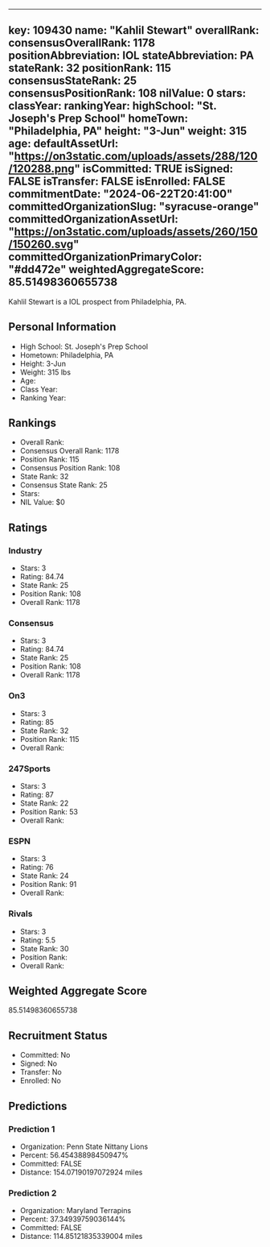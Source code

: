 ---
  key: 109430
  name: "Kahlil Stewart"
  overallRank: 
  consensusOverallRank: 1178
  positionAbbreviation: IOL
  stateAbbreviation: PA
  stateRank: 32
  positionRank: 115
  consensusStateRank: 25
  consensusPositionRank: 108
  nilValue: 0
  stars: 
  classYear: 
  rankingYear: 
  highSchool: "St. Joseph's Prep School"
  homeTown: "Philadelphia, PA"
  height: "3-Jun"
  weight: 315
  age: 
  defaultAssetUrl: "https://on3static.com/uploads/assets/288/120/120288.png"
  isCommitted: TRUE
  isSigned: FALSE
  isTransfer: FALSE
  isEnrolled: FALSE
  commitmentDate: "2024-06-22T20:41:00"
  committedOrganizationSlug: "syracuse-orange"
  committedOrganizationAssetUrl: "https://on3static.com/uploads/assets/260/150/150260.svg"
  committedOrganizationPrimaryColor: "#dd472e"
  weightedAggregateScore: 85.51498360655738
  ---
  
  Kahlil Stewart is a IOL prospect from Philadelphia, PA.
  
  ## Personal Information
  - High School: St. Joseph's Prep School
  - Hometown: Philadelphia, PA
  - Height: 3-Jun
  - Weight: 315 lbs
  - Age: 
  - Class Year: 
  - Ranking Year: 
  
  ## Rankings
  - Overall Rank: 
  - Consensus Overall Rank: 1178
  - Position Rank: 115
  - Consensus Position Rank: 108
  - State Rank: 32
  - Consensus State Rank: 25
  - Stars: 
  - NIL Value: $0
  
  ## Ratings
  
  ### Industry
  - Stars: 3
  - Rating: 84.74
  - State Rank: 25
  - Position Rank: 108
  - Overall Rank: 1178
  
  ### Consensus
  - Stars: 3
  - Rating: 84.74
  - State Rank: 25
  - Position Rank: 108
  - Overall Rank: 1178
  
  ### On3
  - Stars: 3
  - Rating: 85
  - State Rank: 32
  - Position Rank: 115
  - Overall Rank: 
  
  ### 247Sports
  - Stars: 3
  - Rating: 87
  - State Rank: 22
  - Position Rank: 53
  - Overall Rank: 
  
  ### ESPN
  - Stars: 3
  - Rating: 76
  - State Rank: 24
  - Position Rank: 91
  - Overall Rank: 
  
  ### Rivals
  - Stars: 3
  - Rating: 5.5
  - State Rank: 30
  - Position Rank: 
  - Overall Rank: 
  
  ## Weighted Aggregate Score
  85.51498360655738
  
  ## Recruitment Status
  - Committed: No
  - Signed: No
  - Transfer: No
  - Enrolled: No
  
  
  
  ## Predictions
  
  ### Prediction 1
  - Organization: Penn State Nittany Lions
  - Percent: 56.45438898450947%
  - Committed: FALSE
  - Distance: 154.07190197072924 miles
  
  ### Prediction 2
  - Organization: Maryland Terrapins
  - Percent: 37.34939759036144%
  - Committed: FALSE
  - Distance: 114.85121835339004 miles
  